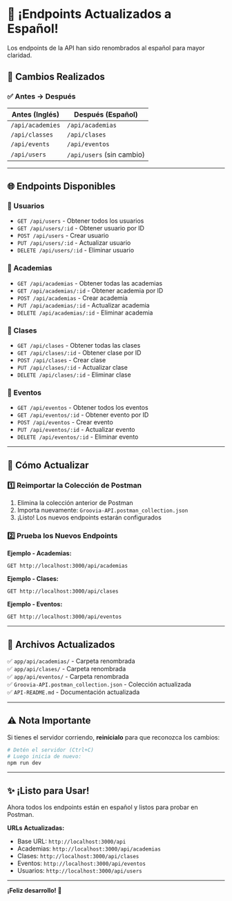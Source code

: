 # 🎉 ¡Endpoints Actualizados a Español!

Los endpoints de la API han sido renombrados al español para mayor claridad.

## 📝 Cambios Realizados

### ✅ Antes → Después

| Antes (Inglés) | Después (Español) |
|----------------|-------------------|
| `/api/academies` | `/api/academias` |
| `/api/classes` | `/api/clases` |
| `/api/events` | `/api/eventos` |
| `/api/users` | `/api/users` (sin cambio) |

---

## 🌐 Endpoints Disponibles

### 👥 Usuarios
- `GET /api/users` - Obtener todos los usuarios
- `GET /api/users/:id` - Obtener usuario por ID
- `POST /api/users` - Crear usuario
- `PUT /api/users/:id` - Actualizar usuario
- `DELETE /api/users/:id` - Eliminar usuario

### 🏫 Academias
- `GET /api/academias` - Obtener todas las academias
- `GET /api/academias/:id` - Obtener academia por ID
- `POST /api/academias` - Crear academia
- `PUT /api/academias/:id` - Actualizar academia
- `DELETE /api/academias/:id` - Eliminar academia

### 💃 Clases
- `GET /api/clases` - Obtener todas las clases
- `GET /api/clases/:id` - Obtener clase por ID
- `POST /api/clases` - Crear clase
- `PUT /api/clases/:id` - Actualizar clase
- `DELETE /api/clases/:id` - Eliminar clase

### 🎉 Eventos
- `GET /api/eventos` - Obtener todos los eventos
- `GET /api/eventos/:id` - Obtener evento por ID
- `POST /api/eventos` - Crear evento
- `PUT /api/eventos/:id` - Actualizar evento
- `DELETE /api/eventos/:id` - Eliminar evento

---

## 🔄 Cómo Actualizar

### 1️⃣ Reimportar la Colección de Postman

1. Elimina la colección anterior de Postman
2. Importa nuevamente: `Groovia-API.postman_collection.json`
3. ¡Listo! Los nuevos endpoints estarán configurados

### 2️⃣ Prueba los Nuevos Endpoints

**Ejemplo - Academias:**
```
GET http://localhost:3000/api/academias
```

**Ejemplo - Clases:**
```
GET http://localhost:3000/api/clases
```

**Ejemplo - Eventos:**
```
GET http://localhost:3000/api/eventos
```

---

## 📂 Archivos Actualizados

✅ `app/api/academias/` - Carpeta renombrada  
✅ `app/api/clases/` - Carpeta renombrada  
✅ `app/api/eventos/` - Carpeta renombrada  
✅ `Groovia-API.postman_collection.json` - Colección actualizada  
✅ `API-README.md` - Documentación actualizada  

---

## ⚠️ Nota Importante

Si tienes el servidor corriendo, **reinícialo** para que reconozca los cambios:

```bash
# Detén el servidor (Ctrl+C)
# Luego inicia de nuevo:
npm run dev
```

---

## ✨ ¡Listo para Usar!

Ahora todos los endpoints están en español y listos para probar en Postman.

**URLs Actualizadas:**
- Base URL: `http://localhost:3000/api`
- Academias: `http://localhost:3000/api/academias`
- Clases: `http://localhost:3000/api/clases`
- Eventos: `http://localhost:3000/api/eventos`
- Usuarios: `http://localhost:3000/api/users`

---

**¡Feliz desarrollo! 🚀**

